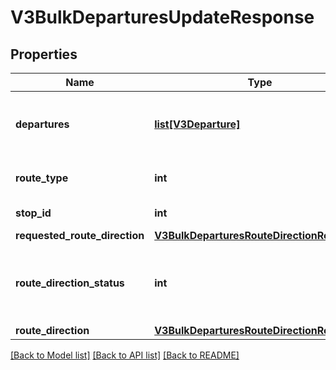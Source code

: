# V3BulkDeparturesUpdateResponse

## Properties
Name | Type | Description | Notes
------------ | ------------- | ------------- | -------------
**departures** | [**list[V3Departure]**](V3Departure.md) | Timetabled and real-time service departures | [optional] 
**route_type** | **int** | Transport mode identifier | [optional] 
**stop_id** | **int** | Stop identifier | [optional] 
**requested_route_direction** | [**V3BulkDeparturesRouteDirectionResponse**](V3BulkDeparturesRouteDirectionResponse.md) |  | [optional] 
**route_direction_status** | **int** | The status of the route direction (changed | unchanged).  If changed, requests should change the requested_route_direction for the route_direction supplied. | [optional] 
**route_direction** | [**V3BulkDeparturesRouteDirectionResponse**](V3BulkDeparturesRouteDirectionResponse.md) |  | [optional] 

[[Back to Model list]](../README.md#documentation-for-models) [[Back to API list]](../README.md#documentation-for-api-endpoints) [[Back to README]](../README.md)

